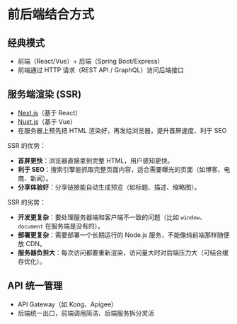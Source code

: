 # 前后端结合方式

## 经典模式

- 前端（React/Vue）+ 后端（Spring Boot/Express）
- 前端通过 HTTP 请求（REST API / GraphQL）访问后端接口

## 服务端渲染 (SSR)

- [Next.js](https://nextjs.org)（基于 React）
- [Nuxt.js](https://nuxt.com)（基于 Vue）
- 在服务器上预先把 HTML 渲染好，再发给浏览器，提升首屏速度、利于 SEO

SSR 的优势：

- **首屏更快**：浏览器直接拿到完整 HTML，用户感知更快。
- **利于 SEO**：搜索引擎能抓取完整页面内容，适合需要曝光的页面（如博客、电商、新闻）。
- **分享体验好**：分享链接能自动生成预览（如标题、描述、缩略图）。

SSR 的劣势：

- **开发更复杂**：要处理服务器端和客户端不一致的问题（比如 `window`、`document` 在服务端是没有的）。
- **部署更复杂**：需要部署一个长期运行的 Node.js 服务，不能像纯前端那样随便放 CDN。
- **服务器负担大**：每次访问都要重新渲染，访问量大时对后端压力大（可结合缓存优化）。

## API 统一管理

- API Gateway（如 Kong、Apigee）
- 后端统一出口，前端调用简洁、后端服务拆分灵活
